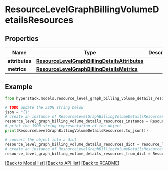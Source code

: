 # ResourceLevelGraphBillingVolumeDetailsResources


## Properties

Name | Type | Description | Notes
------------ | ------------- | ------------- | -------------
**attributes** | [**ResourceLevelGraphBillingDetailsAttributes**](ResourceLevelGraphBillingDetailsAttributes.md) |  | [optional] 
**metrics** | [**ResourceLevelGraphBillingDetailsMetrics**](ResourceLevelGraphBillingDetailsMetrics.md) |  | [optional] 

## Example

```python
from hyperstack.models.resource_level_graph_billing_volume_details_resources import ResourceLevelGraphBillingVolumeDetailsResources

# TODO update the JSON string below
json = "{}"
# create an instance of ResourceLevelGraphBillingVolumeDetailsResources from a JSON string
resource_level_graph_billing_volume_details_resources_instance = ResourceLevelGraphBillingVolumeDetailsResources.from_json(json)
# print the JSON string representation of the object
print(ResourceLevelGraphBillingVolumeDetailsResources.to_json())

# convert the object into a dict
resource_level_graph_billing_volume_details_resources_dict = resource_level_graph_billing_volume_details_resources_instance.to_dict()
# create an instance of ResourceLevelGraphBillingVolumeDetailsResources from a dict
resource_level_graph_billing_volume_details_resources_from_dict = ResourceLevelGraphBillingVolumeDetailsResources.from_dict(resource_level_graph_billing_volume_details_resources_dict)
```
[[Back to Model list]](../README.md#documentation-for-models) [[Back to API list]](../README.md#documentation-for-api-endpoints) [[Back to README]](../README.md)


